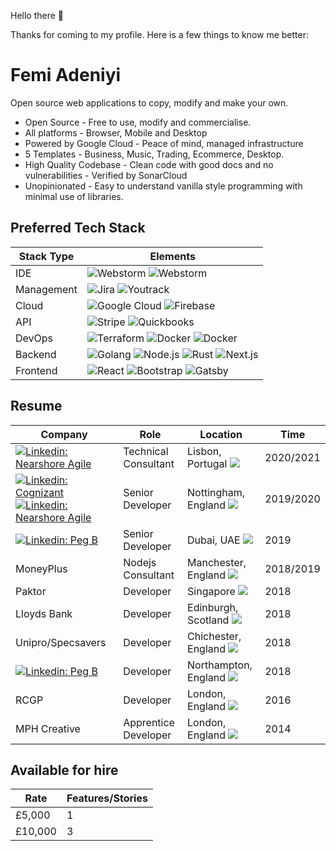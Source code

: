 Hello there 👋

Thanks for coming to my profile.  Here is a few things to know me better:

# Femi Adeniyi
Open source web applications to copy, modify and make your own.

- Open Source - Free to use, modify and commercialise.
- All platforms - Browser, Mobile and Desktop
- Powered by Google Cloud - Peace of mind, managed infrastructure
- 5 Templates - Business, Music, Trading, Ecommerce, Desktop.
- High Quality Codebase - Clean code with good docs and no vulnerabilities - Verified by SonarCloud
- Unopinionated - Easy to understand vanilla style programming with minimal use of libraries.

## Preferred Tech Stack

| Stack Type | Elements |
| ---------- | -------- |
| IDE |  ![Webstorm](https://img.shields.io/badge/-Webstorm-black?style=flat-square&logo=webstorm&logoColor=white) ![Webstorm](https://img.shields.io/badge/-Intelli%20J-black?style=flat-square&logo=intellij-idea&logoColor=white)  |
| Management |  ![Jira](https://img.shields.io/badge/-Jira-0052CC?style=flat-square&logo=jira-software&logoColor=white) ![Youtrack](https://img.shields.io/badge/-Youtrack-black?style=flat-square&logo=jetbrains&logoColor=white)  |
| Cloud |  ![Google Cloud](https://img.shields.io/badge/-Google%20Cloud-blue?style=flat-square&logo=google-cloud&logoColor=white)  ![Firebase](https://img.shields.io/badge/-Firebase-FFCA28?style=flat-square&logo=firebase&logoColor=black) |
| API |  ![Stripe](https://img.shields.io/badge/-Stripe-008CDD?style=flat-square&logo=stripe&logoColor=white) ![Quickbooks](https://img.shields.io/badge/-Quickbooks-2CA01C?style=flat-square&logo=quickbooks&logoColor=white)
| DevOps |  ![Terraform](https://img.shields.io/badge/-Terraform-623CE4?style=flat-square&logo=terraform&logoColor=white)  ![Docker](https://img.shields.io/badge/-Docker-2496ED?style=flat-square&logo=docker&logoColor=white) ![Docker](https://img.shields.io/badge/-SonarCloud-F3702A?style=flat-square&logo=sonarcloud&logoColor=white) |
| Backend |  ![Golang](https://img.shields.io/badge/-Golang-00ADD8?style=flat-square&logo=go&logoColor=white)  ![Node.js](https://img.shields.io/badge/-Node.js-339933?style=flat-square&logo=node.js&logoColor=white)  ![Rust](https://img.shields.io/badge/-Rust-000?style=flat-square&logo=rust&logoColor=white) ![Next.js](https://img.shields.io/badge/-Next.js-000?style=flat-square&logo=next.js&logoColor=white) |
| Frontend |  ![React](https://img.shields.io/badge/-React-61DAFB?style=flat-square&logo=react&logoColor=white) ![Bootstrap](https://img.shields.io/badge/-Bootstrap-7952B3?style=flat-square&logo=bootstrap&logoColor=white) ![Gatsby](https://img.shields.io/badge/-Gatsby-663399?style=flat-square&logo=gatsby&logoColor=white) |

## Resume

| Company | Role | Location | Time |
| --- | ------------ | ----------- | ---------- |
| [![Linkedin: Nearshore Agile](https://img.shields.io/badge/-Nearshore%20Agile-blue?style=flat-square&logo=Linkedin&logoColor=white&link=https://www.linkedin.com/in/nearshore-agile)](https://www.linkedin.com/in/nearshore-agile)| Technical Consultant | Lisbon, Portugal ![](https://flagcdn.com/16x12/pt.png)  | 2020/2021 |
| [![Linkedin: Cognizant](https://img.shields.io/badge/-Cognizant-blue?style=flat-square&logo=Linkedin&logoColor=white&link=https://www.linkedin.com/in/nearshore-agile)](https://www.linkedin.com/in/nearshore-agile) [![Linkedin: Nearshore Agile](https://img.shields.io/badge/-Boots-blue?style=flat-square&logo=Linkedin&logoColor=white&link=https://www.linkedin.com/in/nearshore-agile)](https://www.linkedin.com/in/nearshore-agile) | Senior Developer | Nottingham, England ![](https://flagcdn.com/16x12/gb-eng.png)  | 2019/2020 |
| [![Linkedin: Peg B](https://img.shields.io/badge/-Peg%20B-blue?style=flat-square&logo=Linkedin&logoColor=white&link=https://www.linkedin.com/in/nearshore-agile)](https://www.linkedin.com/in/nearshore-agile) | Senior Developer | Dubai, UAE ![](https://flagcdn.com/16x12/ae.png)  | 2019 |
| MoneyPlus | Nodejs Consultant | Manchester, England ![](https://flagcdn.com/16x12/gb-eng.png)  | 2018/2019 |
| Paktor | Developer | Singapore ![](https://flagcdn.com/16x12/sg.png)  | 2018 |
| Lloyds Bank | Developer | Edinburgh, Scotland ![](https://flagcdn.com/16x12/gb-sct.png)  | 2018 |
| Unipro/Specsavers | Developer | Chichester, England ![](https://flagcdn.com/16x12/gb-eng.png)  | 2018 |
| [![Linkedin: Peg B](https://img.shields.io/badge/-Grypp%20Corp-0288D1?style=flat-square&logo=crunchbase&logoColor=white&link=https://www.linkedin.com/in/nearshore-agile)](https://www.linkedin.com/in/nearshore-agile)  | Developer | Northampton, England ![](https://flagcdn.com/16x12/gb-eng.png)  | 2018 |
| RCGP | Developer | London, England ![](https://flagcdn.com/16x12/gb-eng.png)  | 2016 |
| MPH Creative | Apprentice Developer | London,  England ![](https://flagcdn.com/16x12/gb-eng.png)  | 2014 |



## Available for hire
| Rate | Features/Stories |
| --- | ------------ | 
| £5,000 | 1 | 3 | 2020/2021 |
| £10,000 | 3 | 3 | 2020/2021 |


